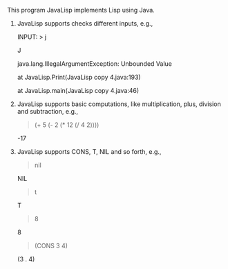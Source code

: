 This program JavaLisp implements Lisp using Java.

1. JavaLisp supports checks different inputs, e.g.,

	INPUT: > j
	
	J
	
	java.lang.IllegalArgumentException: Unbounded Value
	
	at JavaLisp.Print(JavaLisp copy 4.java:193)
	
	at JavaLisp.main(JavaLisp copy 4.java:46)

2. JavaLisp supports basic computations, like multiplication, plus, division and subtraction, e.g.,

	> (+ 5   (- 2 (* 12 (/ 4 2))))

	-17
	
3. JavaLisp supports CONS, T, NIL and so forth, e.g.,

	> nil

	NIL

	> t

	T

	> 8

	8

	> (CONS 3 4)

	(3 . 4)
